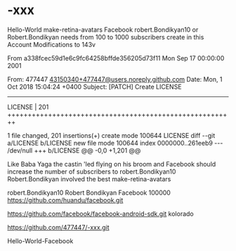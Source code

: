# -xxx
Hello-World make-retina-avatars
Facebook robert.Bondikyan10
or Robert.Bondikyan needs
    from 100 to 1000 subscribers
      create in this Account
 Modifications to 143v
 
From a338fcec59d1e6c9fc64258bffde356205d73f11 Mon Sep 17 00:00:00 2001

From: 477447 <43150340+477447@users.noreply.github.com>
Date: Mon, 1 Oct 2018 15:04:24 +0400
Subject: [PATCH] Create LICENSE

---
 LICENSE | 201 ++++++++++++++++++++++++++++++++++++++++++++++++++++++++

 1 file changed, 201 insertions(+) 
 create mode 100644 LICENSE
diff --git a/LICENSE b/LICENSE
new file mode 100644
index 0000000..261eeb9
--- /dev/null
+++ b/LICENSE
@@ -0,0 +1,201 @@ 


Like Baba Yaga the castin 'led
flying on his broom
and Facebook should increase
the number of subscribers to robert.Bondikyan10
Robert.Bondikyan involved the best
make-retina-avatars

robert.Bondikyan10
Robert Bondikyan
Facebook
100000
https://github.com/huandu/facebook.git

https://github.com/facebook/facebook-android-sdk.git
kolorado


 
https://github.com/477447/-xxx.git

Hello-World-Facebook



